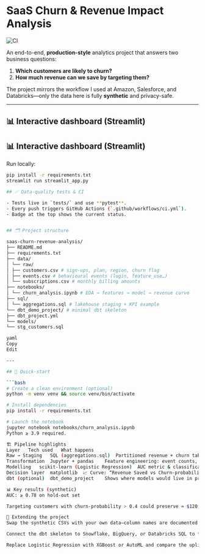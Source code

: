 # SaaS Churn & Revenue Impact Analysis
![CI](https://github.com/danymitkova/saas-churn-revenue-analysis/actions/workflows/ci.yml/badge.svg)


An end-to-end, **production-style** analytics project that answers two business questions:

1. **Which customers are likely to churn?**  
2. **How much revenue can we save by targeting them?**

The project mirrors the workflow I used at Amazon, Salesforce, and Databricks—only the data here is fully **synthetic** and privacy-safe.

---
## 📊 Interactive dashboard (Streamlit)

## 📊 Interactive dashboard (Streamlit)

Run locally:

```bash
pip install -r requirements.txt
streamlit run streamlit_app.py

## ✅ Data-quality tests & CI

- Tests live in `tests/` and use **pytest**.  
- Every push triggers GitHub Actions (`.github/workflows/ci.yml`).  
- Badge at the top shows the current status.


## 🗂️ Project structure

saas-churn-revenue-analysis/
├── README.md
├── requirements.txt
├── data/
│ └── raw/
│ ├── customers.csv # sign-ups, plan, region, churn flag
│ ├── events.csv # behavioural events (login, feature_use…)
│ └── subscriptions.csv # monthly billing amounts
├── notebooks/
│ └── churn_analysis.ipynb # EDA → features → model → revenue curve
├── sql/
│ └── aggregations.sql # lakehouse staging + KPI example
└── dbt_demo_project/ # minimal dbt skeleton
├── dbt_project.yml
└── models/
└── stg_customers.sql

yaml
Copy
Edit

---

## 🚀 Quick-start

```bash
# Create a clean environment (optional)
python -m venv venv && source venv/bin/activate

# Install dependencies
pip install -r requirements.txt

# Launch the notebook
jupyter notebook notebooks/churn_analysis.ipynb
Python ≥ 3.9 required.

🏗️ Pipeline highlights
Layer	Tech used	What happens
Raw → Staging	SQL (aggregations.sql)	Partitioned revenue + churn tables (lakehouse-ready)
Transformation	Jupyter + pandas	Feature engineering: event counts, one-hot plan encoding
Modelling	scikit-learn (Logistic Regression)	AUC metric & classification report
Decision layer	matplotlib	📈 Curve: “Revenue Saved vs Churn-probability Threshold”
dbt (optional)	dbt_demo_project	Shows where models would live in production

📊 Key results (synthetic)
AUC: ≥ 0.78 on hold-out set

Targeting customers with churn-probability > 0.4 could preserve ≈ $120 K annual revenue (see notebook for methodology).

🔧 Extending the project
Swap the synthetic CSVs with your own data—column names are documented in each file.

Connect the dbt skeleton to Snowflake, BigQuery, or Databricks SQL to test in a real lakehouse.

Replace Logistic Regression with XGBoost or AutoML and compare the uplift curve.

